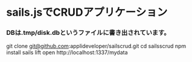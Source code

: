# sails.jsでCRUDアプリケーション
### DBは.tmp/disk.dbというファイルに書き出されています。

git clone git@github.com:applideveloper/sailscrud.git 
cd sailsscrud 
npm install 
sails lift 
open http://localhost:1337/mydata 

